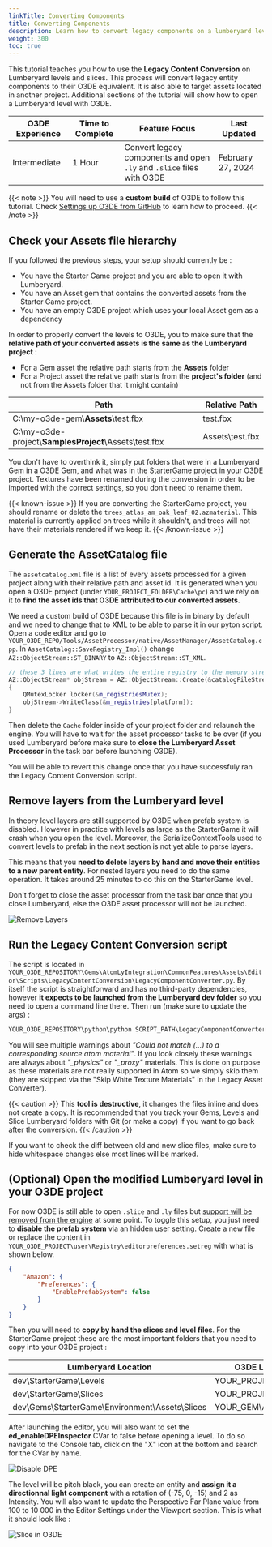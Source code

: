 ```yaml
---
linkTitle: Converting Components
title: Converting Components
description: Learn how to convert legacy components on a lumberyard level to their O3DE equivalent and how to open lumberyard levels with O3DE.
weight: 300
toc: true
---
```


This tutorial teaches you how to use the **Legacy Content Conversion** on Lumberyard levels and slices. This process will convert legacy entity components to their O3DE equivalent. It is also able to target assets located in another project. Additional sections of the tutorial will show how to open a Lumberyard level with O3DE.

| O3DE Experience | Time to Complete | Feature Focus | Last Updated |
| - | - | - | - |
| Intermediate | 1 Hour | Convert legacy components and open `.ly` and `.slice` files with O3DE | February 27, 2024 |

{{< note >}}
You will need to use a **custom build** of O3DE to follow this tutorial. Check [Settings up O3DE from GitHub](/docs/welcome-guide/setup/setup-from-github/) to learn how to proceed.
{{< /note >}}

## Check your Assets file hierarchy

If you followed the previous steps, your setup should currently be :

- You have the Starter Game project and you are able to open it with Lumberyard. 
- You have an Asset gem that contains the converted assets from the Starter Game project.
- You have an empty O3DE project which uses your local Asset gem as a dependency

In order to properly convert the levels to O3DE, you to make sure that the **relative path of your converted assets is the same as the Lumberyard project** :

- For a Gem asset the relative path starts from the **Assets** folder
- For a Project asset the relative path starts from the **project's folder** (and not from the Assets folder that it might contain)

| Path | Relative Path |
| - | - |
| C:\my-o3de-gem\\**Assets**\test.fbx | test.fbx |
| C:\my-o3de-project\\**SamplesProject**\Assets\test.fbx | Assets\test.fbx |

You don't have to overthink it, simply put folders that were in a Lumberyard Gem in a O3DE Gem, and what was in the StarterGame project in your O3DE project. Textures have been renamed during the conversion in order to be imported with the correct settings, so you don't need to rename them.

{{< known-issue >}}
If you are converting the StarterGame project, you should rename or delete the `trees_atlas_am_oak_leaf_02.azmaterial`. This material is currently applied on trees while it shouldn't, and trees will not have their materials rendered if we keep it.
{{< /known-issue >}}

## Generate the AssetCatalog file

The `assetcatalog.xml` file is a list of every assets processed for a given project along with their relative path and asset id. It is generated when you open a O3DE project (under `YOUR_PROJECT_FOLDER\Cache\pc`) and we rely on it to **find the asset ids that O3DE attributed to our converted assets**.

We need a custom build of O3DE because this file is in binary by default and we need to change that to XML to be able to parse it in our pyton script. Open a code editor and go to `YOUR_O3DE_REPO/Tools/AssetProcessor/native/AssetManager/AssetCatalog.cpp`. In `AssetCatalog::SaveRegistry_Impl()` change `AZ::ObjectStream::ST_BINARY` to `AZ::ObjectStream::ST_XML`.

```cpp
// these 3 lines are what writes the entire registry to the memory stream
AZ::ObjectStream* objStream = AZ::ObjectStream::Create(&catalogFileStream, *serializeContext, AZ::ObjectStream::ST_XML);
{
    QMutexLocker locker(&m_registriesMutex);
    objStream->WriteClass(&m_registries[platform]);
}
```

Then delete the `Cache` folder inside of your project folder and relaunch the engine. You will have to wait for the asset processor tasks to be over (if you used Lumberyard before make sure to **close the Lumberyard Asset Processor** in the task bar before launching O3DE).

You will be able to revert this change once that you have successfuly ran the Legacy Content Conversion script.

## Remove layers from the Lumberyard level

In theory level layers are still supported by O3DE when prefab system is disabled. However in practice with levels as large as the StarterGame it will crash when you open the level. Moreover, the SerializeContextTools used to convert levels to prefab in the next section is not yet able to parse layers.

This means that you **need to delete layers by hand and move their entities to a new parent entity**. For nested layers you need to do the same operation. It takes around 25 minutes to do this on the StarterGame level.

Don't forget to close the asset processor from the task bar once that you close Lumberyard, else the O3DE asset processor will not be launched.

![Remove Layers](/images/learning-guide/tutorials/lumberyard-to-o3de/remove-layer.gif)

## Run the Legacy Content Conversion script

The script is located in `YOUR_O3DE_REPOSITORY\Gems\AtomLyIntegration\CommonFeatures\Assets\Editor\Scripts\LegacyContentConversion\LegacyComponentConverter.py`. By itself the script is straightforward and has no third-party dependencies, however **it expects to be launched from the Lumberyard dev folder** so you need to open a command line there. Then run (make sure to update the args) :

```cmd
YOUR_O3DE_REPOSITORY\python\python SCRIPT_PATH\LegacyComponentConverter.py -project=StarterGame -include_gems -assetCatalogOverridePath=YOUR_O3DE_PROJECT_PATH\Cache\pc\assetcatalog.xml
```

You will see multiple warnings about *"Could not match (...) to a corresponding source atom material"*. If you look closely these warnings are always about *"_physics"* or *"_proxy"* materials. This is done on purpose as these materials are not really supported in Atom so we simply skip them (they are skipped via the "Skip White Texture Materials" in the Legacy Asset Converter).

{{< caution >}}
This **tool is destructive**, it changes the files inline and does not create a copy. It is recommended that you track your Gems, Levels and Slice Lumberyard folders with Git (or make a copy) if you want to go back after the conversion.
{{< /caution >}}

If you want to check the diff between old and new slice files, make sure to hide whitespace changes else most lines will be marked.

## (Optional) Open the modified Lumberyard level in your O3DE project

For now O3DE is still able to open `.slice` and `.ly` files but [support will be removed from the engine](https://github.com/o3de/sig-content/issues/148) at some point. To toggle this setup, you just need to **disable the prefab system** via an hidden user setting. Create a new file or replace the content in `YOUR_O3DE_PROJECT\user\Registry\editorpreferences.setreg` with what is shown below.

```json
{
    "Amazon": {
        "Preferences": {
            "EnablePrefabSystem": false
        }
    }
}
```

Then you will need to **copy by hand the slices and level files**. For the StarterGame project these are the most important folders that you need to copy into your O3DE project :

| Lumberyard Location | O3DE Location |
| - | - |
| dev\StarterGame\Levels | YOUR_PROJECT\Levels |
| dev\StarterGame\Slices | YOUR_PROJECT\Slices |
| dev\Gems\StarterGame\Environment\Assets\Slices | YOUR_GEM\Assets\Slices |

After launching the editor, you will also want to set the **ed_enableDPEInspector** CVar to false before opening a level. To do so navigate to the Console tab, click on the "X" icon at the bottom and search for the CVar by name.

![Disable DPE](/images/learning-guide/tutorials/lumberyard-to-o3de/disable-dpe-cvar.png)

The level will be pitch black, you can create an entity and **assign it a directionnal light component** with a rotation of (-75, 0, -15) and 2 as Intensity. You will also want to update the Perspective Far Plane value from 100 to 10 000 in the Editor Settings under the Viewport section. This is what it should look like :

![Slice in O3DE](/images/learning-guide/tutorials/lumberyard-to-o3de/slice-in-o3de.png)
